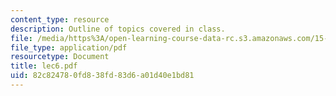 ```yaml
---
content_type: resource
description: Outline of topics covered in class.
file: /media/https%3A/open-learning-course-data-rc.s3.amazonaws.com/15-024-applied-economics-for-managers-summer-2004/82c824780fd838fd83d6a01d40e1bd81_lec6.pdf
file_type: application/pdf
resourcetype: Document
title: lec6.pdf
uid: 82c82478-0fd8-38fd-83d6-a01d40e1bd81
---
```

